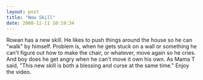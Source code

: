```yaml
---
layout: post
title: "New Skill"
date: 2008-12-11 10:19:34
---
```

Rowan has a new skill. He likes to push things around the house so he can "walk" by himself. Problem is, when he gets stuck on a wall or something he can't figure out how to make the chair, or whatever, move again so he cries.  And boy does he get angry when he can't move it own his own. As Mama T said, "This new skill is both a blessing and curse at the same time." Enjoy the video.
